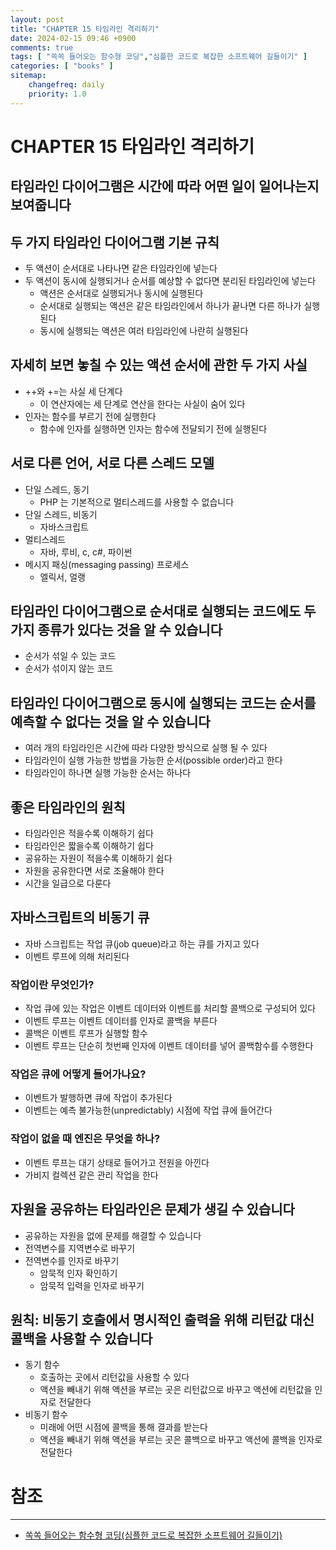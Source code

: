 ```yaml
---
layout: post
title: "CHAPTER 15 타임라인 격리하기"
date: 2024-02-15 09:46 +0900
comments: true
tags: [ "쏙쏙 들어오는 함수형 코딩","심플한 코드로 복잡한 소프트웨어 길들이기" ]
categories: [ "books" ]
sitemap:
    changefreq: daily
    priority: 1.0
---
```


# CHAPTER 15 타임라인 격리하기
## 타임라인 다이어그램은 시간에 따라 어떤 일이 일어나는지 보여줍니다
## 두 가지 타임라인 다이어그램 기본 규칙 

* 두 액션이 순서대로 나타나면 같은 타임라인에 넣는다
* 두 액션이 동시에 실행되거나 순서를 예상할 수 없다면 분리된 타임라인에 넣는다
  * 액션은 순서대로 실행되거나 동시에 실행된다
  * 순서대로 실행되는 액션은 같은 타임라인에서 하나가 끝나면 다른 하나가 실행된다
  * 동시에 실행되는 액션은 여러 타임라인에 나란히 실행된다

## 자세히 보면 놓칠 수 있는 액션 순서에 관한 두 가지 사실 

* ++와 +=는 사실 세 단계다
  * 이 연산자에는 세 단계로 연산을 한다는 사실이 숨어 있다
* 인자는 함수를 부르기 전에 실행한다
  * 함수에 인자를 실행하면 인자는 함수에 전달되기 전에 실행된다

## 서로 다른 언어, 서로 다른 스레드 모델 

* 단일 스레드, 동기
  * PHP 는 기본적으로 멀티스레드를 사용할 수 없습니다
* 단일 스레드, 비동기
  * 자바스크립트
* 멀티스레드
  * 자바, 루비, c, c#, 파이썬
* 메시지 패싱(messaging passing) 프로세스
  * 엘릭서, 얼랭 

## 타임라인 다이어그램으로 순서대로 실행되는 코드에도 두 가지 종류가 있다는 것을 알 수 있습니다 

* 순서가 섞일 수 있는 코드
* 순서가 섞이지 않는 코드

## 타임라인 다이어그램으로 동시에 실행되는 코드는 순서를 예측할 수 없다는 것을 알 수 있습니다 
* 여러 개의 타임라인은 시간에 따라 다양한 방식으로 실행 될 수 있다
* 타임라인이 실행 가능한 방법을 가능한 순서(possible order)라고 한다
* 타임라인이 하나면 실행 가능한 순서는 하나다
## 좋은 타임라인의 원칙 
* 타임라인은 적을수록 이해하기 쉽다
* 타임라인은 짧을수록 이해하기 쉽다
* 공유하는 자원이 적을수록 이해하기 쉽다
* 자원을 공유한다면 서로 조율해야 한다
* 시간을 일급으로 다룬다

## 자바스크립트의 비동기 큐 
* 자바 스크립트는 작업 큐(job queue)라고 하는 큐를 가지고 있다
* 이벤트 루프에 의해 처리된다

### 작업이란 무엇인가?
* 작업 큐에 있는 작업은 이벤트 데이터와 이벤트를 처리할 콜백으로 구성되어 있다
* 이벤트 루프는 이벤트 데이터를 인자로 콜백을 부른다
* 콜백은 이벤트 루프가 실행할 함수
* 이벤트 루프는 단순히 첫번째 인자에 이벤트 데이터를 넣어 콜백함수를 수행한다

### 작업은 큐에 어떻게 들어가나요?
* 이벤트가 발행하면 큐에 작업이 추가된다
* 이벤트는 예측 불가능한(unpredictably) 시점에 작업 큐에 들어간다

### 작업이 없을 때 엔진은 무엇을 하나?
* 이벤트 루프는 대기 상태로 들어가고 전원을 아낀다
* 가비지 컬렉션 같은 관리 작업을 한다
 
## 자원을 공유하는 타임라인은 문제가 생길 수 있습니다 
* 공유하는 자원을 없에 문제를 해결할 수 있습니다
* 전역변수를 지역변수로 바꾸기 
* 전역변수를 인자로 바꾸기 
  * 암묵적 인자 확인하기
  * 암묵적 입력을 인자로 바꾸기

## 원칙: 비동기 호출에서 명시적인 출력을 위해 리턴값 대신 콜백을 사용할 수 있습니다 
* 동기 함수
  * 호출하는 곳에서 리턴값을 사용할 수 있다
  * 액션을 빼내기 위해 액션을 부르는 곳은 리턴값으로 바꾸고 액션에 리턴값을 인자로 전달한다
* 비동기 함수
  * 미래에 어떤 시점에 콜백을 통해 결과를 받는다
  * 액션을 빼내기 위해 액션을 부르는 곳은 콜백으로 바꾸고 액션에 콜백을 인자로 전달한다

# 참조
-----

* [쏙쏙 들어오는 함수형 코딩(심플한 코드로 복잡한 소프트웨어 길들이기)](https://www.yes24.com/Product/Goods/108748841)
